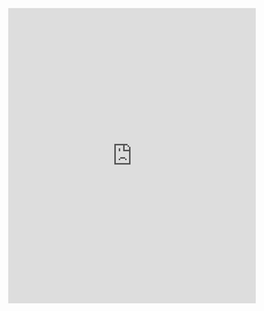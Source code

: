 <iframe src="https://tuckercraig.com/dino/" width="100%" height="600" frameborder="0" scrolling="no"></iframe>
